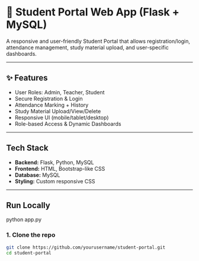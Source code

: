 # 🏫 Student Portal Web App (Flask + MySQL)

A responsive and user-friendly Student Portal that allows registration/login, attendance management, study material upload, and user-specific dashboards.

---

## ✨ Features

- User Roles: Admin, Teacher, Student
- Secure Registration & Login
- Attendance Marking + History
- Study Material Upload/View/Delete
- Responsive UI (mobile/tablet/desktop)
- Role-based Access & Dynamic Dashboards

---

## Tech Stack

- **Backend:** Flask, Python, MySQL
- **Frontend:** HTML, Bootstrap-like CSS
- **Database:** MySQL
- **Styling:** Custom responsive CSS

---

## Run Locally
python app.py

### 1. Clone the repo
```bash
git clone https://github.com/yourusername/student-portal.git
cd student-portal
